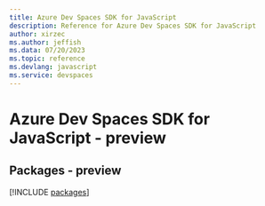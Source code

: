 ```yaml
---
title: Azure Dev Spaces SDK for JavaScript
description: Reference for Azure Dev Spaces SDK for JavaScript
author: xirzec
ms.author: jeffish
ms.data: 07/20/2023
ms.topic: reference
ms.devlang: javascript
ms.service: devspaces
---
```

# Azure Dev Spaces SDK for JavaScript - preview
## Packages - preview
[!INCLUDE [packages](dev-spaces-index.md)]
